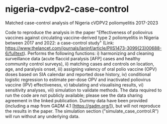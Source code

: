 # nigeria-cvdpv2-case-control

Matched case-control analysis of Nigeria cVDPV2 poliomyelitis 2017-2023

Code to reproduce the analysis in the paper "Effectiveness of poliovirus vaccines against circulating vaccine-derived type 2 poliomyelitis in Nigeria between 2017 and 2022: a case-control study" (Link: https://www.thelancet.com/journals/laninf/article/PIIS1473-3099(23)00688-6/fulltext). Performs the following functions: i) harmonizing and cleaning surveillance data (acute flaccid paralysis [AFP] cases and healthy community control surveys), ii) matching cases and controls on location, age, and paralysis onset, iii) assigning valency of oral polio vaccine (OPV) doses based on SIA calendar and reported dose history, iv) conditional logistic regression to estimate per-dose OPV and inactivated poliovirus vaccine (IPV) effectiveness, v) tabulating and visualising results, vi) sensitivity analyses, vii) simulation to validate methods. The data required to run the code are not publicly available; please see the data sharing agreement in the linked publication. Dummy data have been provided (including a map from GADM 4.1 [https://gadm.org/]), but will not reproduce the results in the paper. The simulation section ("simulate_case_control.R") will run without any underlying data.
